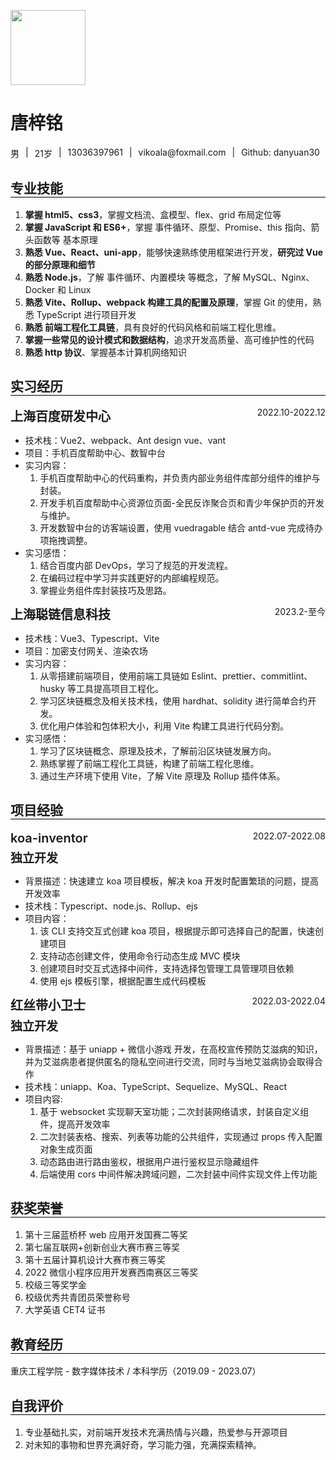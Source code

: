 <div style="margin-top:20px">
  <div style="display:inline-block;margin-right:20px">
    <img style=";margin-top:-6px;width:120px;" src="https://codertzm.oss-cn-chengdu.aliyuncs.com/img/resume.jpg"/>
  </div>
  <div style="display:inline-block">
    <h1 style="margin-bottom:20px">唐梓铭</h1>
    <div style="display:flex">
        <div>男</div>
        <div style="margin:0 10px;">|</div>
        <div>21岁</div>
        <div style="margin:0 10px;">|</div>
        <div>13036397961</div>
        <div style="margin:0 10px;">|</div>
        <div>vikoala@foxmail.com</div>
        <div style="margin:0 10px;">|</div>
        <div>Github: danyuan30</div>
    </div>
  </div>
</div>

<h2 style="border-bottom:1px solid #000000;">专业技能</h2>

1. **掌握 html5、css3**，掌握文档流、盒模型、flex、grid 布局定位等
2. **掌握 JavaScript 和 ES6+**，掌握 事件循环、原型、Promise、this 指向、箭头函数等 基本原理
3. **熟悉 Vue、React、uni-app**，能够快速熟练使用框架进行开发，**研究过 Vue 的部分原理和细节**
4. **熟悉 Node.js**，了解 事件循环、内置模块 等概念，了解 MySQL、Nginx、Docker 和 Linux
5. **熟悉 Vite、Rollup、webpack 构建工具的配置及原理**，掌握 Git 的使用，熟悉 TypeScript 进行项目开发
6. **熟悉 前端工程化工具链**，具有良好的代码风格和前端工程化思维。
7. **掌握一些常见的设计模式和数据结构**，追求开发高质量、高可维护性的代码
8. **熟悉 http 协议**、掌握基本计算机网络知识

<h2 style="border-bottom:1px solid #000000;">实习经历</h2>

<div style="display:flex;justify-content:space-between">
    <div style="font-size:20px;font-weight:600">上海百度研发中心</div>
    <div>2022.10-2022.12</div>
</div>

- 技术栈：Vue2、webpack、Ant design vue、vant
- 项目：手机百度帮助中心、数智中台
- 实习内容：
  1. 手机百度帮助中心的代码重构，并负责内部业务组件库部分组件的维护与封装。
  2. 开发手机百度帮助中心资源位页面-全民反诈聚合页和青少年保护页的开发与维护。
  3. 开发数智中台的访客端设置，使用 vuedragable 结合 antd-vue 完成待办项拖拽调整。
- 实习感悟：
  1. 结合百度内部 DevOps，学习了规范的开发流程。
  2. 在编码过程中学习并实践更好的内部编程规范。
  3. 掌握业务组件库封装技巧及思路。

<div style="display:flex;justify-content:space-between">
    <div style="font-size:20px;font-weight:600">上海聪链信息科技</div>
    <div>2023.2-至今</div>
</div>

- 技术栈：Vue3、Typescript、Vite
- 项目：加密支付网关、渲染农场
- 实习内容：
  1. 从零搭建前端项目，使用前端工具链如 Eslint、prettier、commitlint、husky 等工具提高项目工程化。
  2. 学习区块链概念及相关技术栈，使用 hardhat、solidity 进行简单合约开发。
  3. 优化用户体验和包体积大小，利用 Vite 构建工具进行代码分割。
- 实习感悟：
  1. 学习了区块链概念、原理及技术，了解前沿区块链发展方向。
  2. 熟练掌握了前端工程化工具链，构建了前端工程化思维。
  3. 通过生产环境下使用 Vite，了解 Vite 原理及 Rollup 插件体系。

<h2 style="border-bottom:1px solid #000000;">项目经验</h2>

<div style="display:flex;justify-content:space-between">
    <div style="font-size:20px;font-weight:600">koa-inventor</div>
    <div>2022.07-2022.08</div>
</div>
<div style="font-size:19px; font-weight:600;margin:5px 0;">独立开发</div>

- 背景描述：快速建立 koa 项目模板，解决 koa 开发时配置繁琐的问题，提高开发效率
- 技术栈：Typescript、node.js、Rollup、ejs
- 项目内容：
  1. 该 CLI 支持交互式创建 koa 项目，根据提示即可选择自己的配置，快速创建项目
  2. 支持动态创建文件，使用命令行动态生成 MVC 模块
  3. 创建项目时交互式选择中间件，支持选择包管理工具管理项目依赖
  4. 使用 ejs 模板引擎，根据配置生成代码模板

<div style="display:flex;justify-content:space-between">
    <div style="font-size:20px;font-weight:600">红丝带小卫士</div>
    <div>2022.03-2022.04</div>
</div>

<div style="font-size:19px; font-weight:600;margin:5px 0;">独立开发</div>

- 背景描述：基于 uniapp + 微信小游戏 开发，在高校宣传预防艾滋病的知识，并为艾滋病患者提供匿名的隐私空间进行交流，同时与当地艾滋病协会取得合作
- 技术栈：uniapp、Koa、TypeScript、Sequelize、MySQL、React
- 项目内容:
  1. 基于 websocket 实现聊天室功能；二次封装网络请求，封装自定义组件，提高开发效率
  2. 二次封装表格、搜索、列表等功能的公共组件，实现通过 props 传入配置对象生成页面
  3. 动态路由进行路由鉴权，根据用户进行鉴权显示隐藏组件
  4. 后端使用 cors 中间件解决跨域问题，二次封装中间件实现文件上传功能

<h2 style="border-bottom:1px solid #000000;">获奖荣誉</h2>

1. 第十三届蓝桥杯 web 应用开发国赛二等奖
2. 第七届互联网+创新创业大赛市赛三等奖
3. 第十五届计算机设计大赛市赛三等奖
4. 2022 微信小程序应用开发赛西南赛区三等奖
5. 校级三等奖学金
6. 校级优秀共青团员荣誉称号
7. 大学英语 CET4 证书

<h2 style="border-bottom:1px solid #000000;">教育经历</h2>

重庆工程学院 - 数字媒体技术 / 本科学历（2019.09 - 2023.07）

<h2 style="border-bottom:1px solid #000000;">自我评价</h2>

1. 专业基础扎实，对前端开发技术充满热情与兴趣，热爱参与开源项目
2. 对未知的事物和世界充满好奇，学习能力强，充满探索精神。
